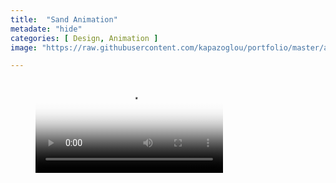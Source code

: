 ```yaml
---
title:  "Sand Animation"
metadate: "hide"
categories: [ Design, Animation ]
image: "https://raw.githubusercontent.com/kapazoglou/portfolio/master/assets/images/item/PoR_2008_Kapazoglou_Manolis.gif"

---
```


<figure class="video_container">
  <video controls="true" allowfullscreen="true" poster="https://raw.githubusercontent.com/kapazoglou/portfolio/master/assets/images/item/vlcsnap-2020-12-15-15h48m09s699.png">
    <source src="https://raw.githubusercontent.com/kapazoglou/portfolio/master/assets/images/item/PoR_2008_Kapazoglou_Manolis.mov" type="video/mp4">
  </video>
</figure>

